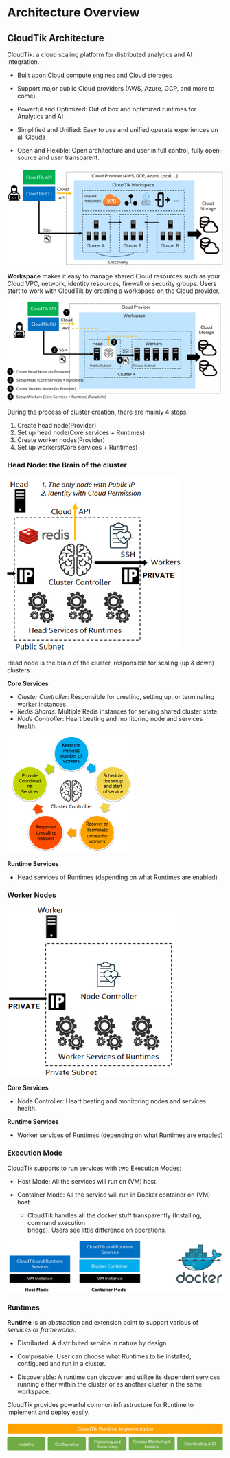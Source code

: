 # Architecture Overview

## CloudTik Architecture

CloudTik: a cloud scaling platform for distributed analytics and AI integration.

- Built upon Cloud compute engines and Cloud storages 

- Support major public Cloud providers (AWS, Azure, GCP, and more to come) 

- Powerful and Optimized: Out of box and optimized runtimes for Analytics and AI 

- Simplified and Unified: Easy to use and unified operate experiences on all Clouds 

- Open and Flexible: Open architecture and user in full control, fully open-source and user transparent. 

![](../../image/high-level-architecture.png)

**Workspace** makes it easy to manage shared Cloud resources such as your Cloud VPC, network, identity resources,
firewall or security groups. Users start to work with CloudTik by creating a workspace on the Cloud provider.

![](../../image/cluster-architecture.png)

During the process of cluster creation, there are mainly 4 steps.

1. Create head node(Provider)
2. Set up head node(Core services + Runtimes)
3. Create worker nodes(Provider)
4. Set up workers(Core services + Runtimes)

### Head Node: the Brain of the cluster

![](../../image/head-node.png)

Head node is the brain of the cluster, responsible for scaling (up & down) clusters.

**Core Services**

- *Cluster Controller*: Responsible for creating, setting up, or terminating worker instances.
- *Redis Shards*: Multiple Redis instances for serving shared cluster state.
- *Node Controller*: Heart beating and monitoring node and services health.

![](../../image/cluster-controller.png)

**Runtime Services**

- Head services of Runtimes (depending on what Runtimes are enabled)


### Worker Nodes

![](../../image/worker-node.png)

**Core Services**

- Node Controller: Heart beating and monitoring nodes and services health.

**Runtime Services**

- Worker services of Runtimes (depending on what Runtimes are enabled)


### Execution Mode

CloudTik supports to run services with two Execution Modes: 

- Host Mode: All the services will run on (VM) host. 

- Container Mode: All the service will run in Docker container on (VM) host. 
    - CloudTik handles all the docker stuff transparently (Installing, command execution  
        bridge). Users see little difference on operations. 
    
![](../../image/execution-mode.png)

### Runtimes

**Runtime** is an abstraction and extension point to support various of *services* or *frameworks*.  

- Distributed: A distributed service in nature by design 

- Composable: User can choose what Runtimes to be installed, configured and run in a cluster.  

- Discoverable: A runtime can discover and utilize its dependent services running either within the cluster 
  or as another cluster in the same workspace. 

CloudTik provides powerful common infrastructure for Runtime to implement and deploy easily. 

![](../../image/runtime-implementation.png)


